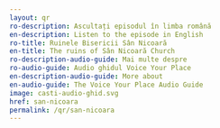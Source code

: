 ```yaml
---
layout: qr
ro-description: Ascultați episodul în limba română
en-description: Listen to the episode in English
ro-title: Ruinele Bisericii Sân Nicoară
en-title: The ruins of Sân Nicoară Church
ro-description-audio-guide: Mai multe despre
ro-audio-guide: Audio ghidul Voice Your Place
en-description-audio-guide: More about
en-audio-guide: The Voice Your Place Audio Guide
image: casti-audio-ghid.svg
href: san-nicoara
permalink: /qr/san-nicoara
---
```

